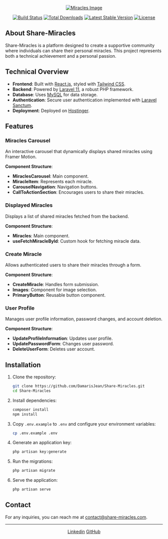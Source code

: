 <p align="center">
    <a href="https://share-miracles.com" target="_blank">
    <img src="images/homepageMiracles.jpg" alt="Miracles Image">
    </a>
</p>

<p align="center">
    <a href="https://github.com/DamarisJean/Share-Miracles/actions"><img src="https://github.com/DamarisJean/Share-Miracles/workflows/tests/badge.svg" alt="Build Status"></a>
    <a href="https://packagist.org/packages/laravel/framework"><img src="https://img.shields.io/packagist/dt/laravel/framework" alt="Total Downloads"></a>
    <a href="https://packagist.org/packages/laravel/framework"><img src="https://img.shields.io/packagist/v/laravel/framework" alt="Latest Stable Version"></a>
    <a href="https://packagist.org/packages/laravel/framework"><img src="https://img.shields.io/packagist/l/laravel/framework" alt="License"></a>
</p>

## About Share-Miracles

Share-Miracles is a platform designed to create a supportive community where individuals can share their personal miracles. This project represents both a technical achievement and a personal passion.

## Technical Overview

- **Frontend**: Built with [React.js](https://reactjs.org/), styled with [Tailwind CSS](https://tailwindcss.com/).
- **Backend**: Powered by [Laravel 11](https://laravel.com/), a robust PHP framework.
- **Database**: Uses [MySQL](https://www.mysql.com/) for data storage.
- **Authentication**: Secure user authentication implemented with [Laravel Sanctum](https://laravel.com/docs/11.x/sanctum).
- **Deployment**: Deployed on [Hostinger](https://www.hostinger.com/).

## Features

### Miracles Carousel

An interactive carousel that dynamically displays shared miracles using Framer Motion.

**Component Structure**:
- **MiraclesCarousel**: Main component.
- **MiracleItem**: Represents each miracle.
- **CarouselNavigation**: Navigation buttons.
- **CallToActionSection**: Encourages users to share their miracles.

### Displayed Miracles

Displays a list of shared miracles fetched from the backend.

**Component Structure**:
- **Miracles**: Main component.
- **useFetchMiracleById**: Custom hook for fetching miracle data.

### Create Miracle

Allows authenticated users to share their miracles through a form.

**Component Structure**:
- **CreateMiracle**: Handles form submission.
- **Images**: Component for image selection.
- **PrimaryButton**: Reusable button component.

### User Profile

Manages user profile information, password changes, and account deletion.

**Component Structure**:
- **UpdateProfileInformation**: Updates user profile.
- **UpdatePasswordForm**: Changes user password.
- **DeleteUserForm**: Deletes user account.

## Installation

1. Clone the repository:
    ```bash
    git clone https://github.com/DamarisJean/Share-Miracles.git
    cd Share-Miracles
    ```

2. Install dependencies:
    ```bash
    composer install
    npm install
    ```

3. Copy `.env.example` to `.env` and configure your environment variables:
    ```bash
    cp .env.example .env
    ```

4. Generate an application key:
    ```bash
    php artisan key:generate
    ```

5. Run the migrations:
    ```bash
    php artisan migrate
    ```

6. Serve the application:
    ```bash
    php artisan serve
    ```



## Contact

For any inquiries, you can reach me at [contact@share-miracles.com](mailto:contact@share-miracles.com).

---

<p align="center">
    <a href="https://www.linkedin.com/in/damaris-jjm" class="icon brands fa-linkedin"><span class="label">Linkedin</span></a>
    <a href="https://github.com/DamarisJean" class="icon brands fa-github"><span class="label">GitHub</span></a>

</p>
